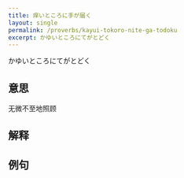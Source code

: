 ```yaml
---
title: 痒いところに手が届く
layout: single
permalink: /proverbs/kayui-tokoro-nite-ga-todoku
excerpt: かゆいところにてがとどく
---
```


かゆいところにてがとどく

## 意思

无微不至地照顾

## 解释

## 例句

